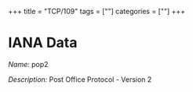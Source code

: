 +++
title = "TCP/109"
tags = [""]
categories = [""]
+++

# IANA Data

_Name:_ pop2

_Description:_ Post Office Protocol - Version 2

